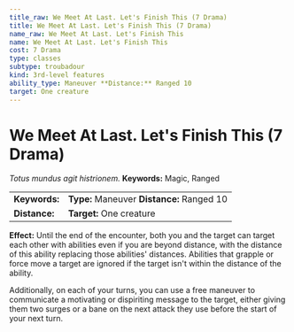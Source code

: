 ```yaml
---
title_raw: We Meet At Last. Let's Finish This (7 Drama)
title: We Meet At Last. Let's Finish This (7 Drama)
name_raw: We Meet At Last. Let's Finish This
name: We Meet At Last. Let's Finish This
cost: 7 Drama
type: classes
subtype: troubadour
kind: 3rd-level features
ability_type: Maneuver **Distance:** Ranged 10
target: One creature
---
```


# We Meet At Last. Let's Finish This (7 Drama)

*Totus mundus agit histrionem.* **Keywords:** Magic, Ranged

|               |                                            |
| :------------ | :----------------------------------------- |
| **Keywords:** | **Type:** Maneuver **Distance:** Ranged 10 |
| **Distance:** | **Target:** One creature                   |

**Effect:** Until the end of the encounter, both you and the target can target each other with abilities even if you are beyond distance, with the distance of this ability replacing those abilities' distances. Abilities that grapple or force move a target are ignored if the target isn't within the distance of the ability.

Additionally, on each of your turns, you can use a free maneuver to communicate a motivating or dispiriting message to the target, either giving them two surges or a bane on the next attack they use before the start of your next turn.

